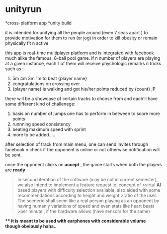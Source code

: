 # unityrun

*cross-platform app 
*unity build


it is intended for unifying all the people around (even 7 seas apart ) to provide motivation for them to run (or jog) in order to kill obesity or remain physically fit n active


this app is real-time multiplayer platform and is integrated with facebook much alike the famous, 8-ball pool game.
if n number of players are playing at a given instance,
each 1 of them will receive phychologic remarks n tricks such as :-

1. 5m 4m 3m 1m to beat {player name}
2. congratulations on crossing over
3. {player name} is walking and got his/her points reduced by {count}  ;P


there will be a showcase of certain tracks to choose from and
each'll have some different kind of challenege: 

1. basis on number of jumps one has to perform in between to score more points
2. runnning speed consistency
3. beating maximum speed with sprint
4. more to be added.....


after selection of track from main menu, one can send invites through facebook n check if the opponent is online or not otherwise notification will be sent.

once the opponent clicks on __accept__ , the game starts when both the players are __ready__ 




>In second iteration of the software (may be not in current semester), we also intend to implement a feature request ie. concept of >virtul __AI__  based players with difficulty selection available, also aided with some recommendations according to height and weight >ratio of the user.
>The scenerio shall seem like a real person playing as an opponent by having humanly variations of speed and even stats like heart beats >per minute , if the hardware allows (have sensors for the same)



__** it is meant to be used with earphones with considerable volume though obviously haha..__
